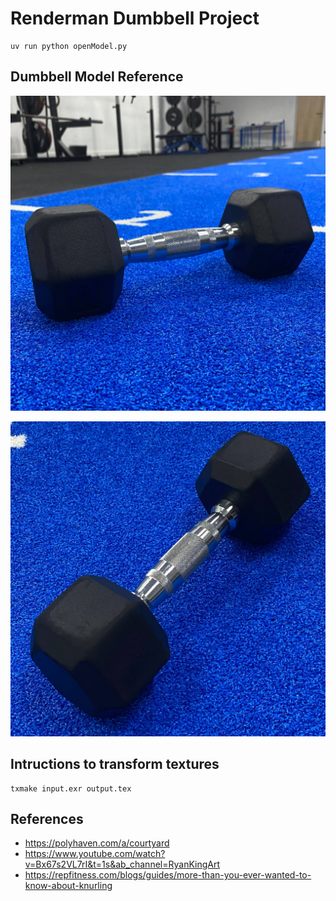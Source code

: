 # Renderman Dumbbell Project

```
uv run python openModel.py
```

## Dumbbell Model Reference

![image](/images/ref1.jpg)

![image](/images/ref2.jpg)


## Intructions to transform textures

```
txmake input.exr output.tex
```

## References
- https://polyhaven.com/a/courtyard
- https://www.youtube.com/watch?v=Bx67s2VL7rI&t=1s&ab_channel=RyanKingArt
- https://repfitness.com/blogs/guides/more-than-you-ever-wanted-to-know-about-knurling
